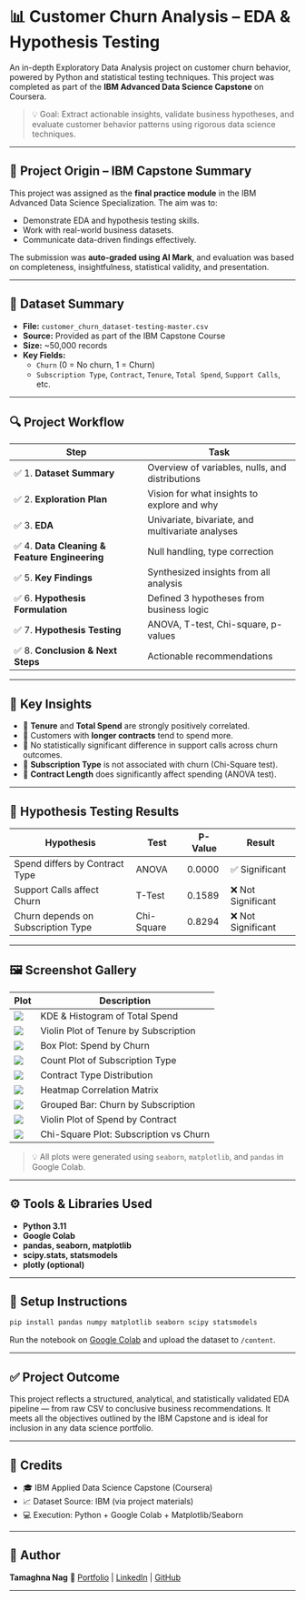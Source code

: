 # 📊 Customer Churn Analysis – EDA & Hypothesis Testing

An in-depth Exploratory Data Analysis project on customer churn behavior, powered by Python and statistical testing techniques. This project was completed as part of the **IBM Advanced Data Science Capstone** on Coursera.

> 💡 Goal: Extract actionable insights, validate business hypotheses, and evaluate customer behavior patterns using rigorous data science techniques.

---

## 🧠 Project Origin – IBM Capstone Summary

This project was assigned as the **final practice module** in the IBM Advanced Data Science Specialization. The aim was to:
- Demonstrate EDA and hypothesis testing skills.
- Work with real-world business datasets.
- Communicate data-driven findings effectively.

The submission was **auto-graded using AI Mark**, and evaluation was based on completeness, insightfulness, statistical validity, and presentation.

---

## 📁 Dataset Summary

- **File:** `customer_churn_dataset-testing-master.csv`
- **Source:** Provided as part of the IBM Capstone Course
- **Size:** ~50,000 records
- **Key Fields:**
  - `Churn` (0 = No churn, 1 = Churn)
  - `Subscription Type`, `Contract`, `Tenure`, `Total Spend`, `Support Calls`, etc.

---

## 🔍 Project Workflow

| Step | Task |
|------|------|
| ✅ 1. **Dataset Summary** | Overview of variables, nulls, and distributions |
| ✅ 2. **Exploration Plan** | Vision for what insights to explore and why |
| ✅ 3. **EDA** | Univariate, bivariate, and multivariate analyses |
| ✅ 4. **Data Cleaning & Feature Engineering** | Null handling, type correction |
| ✅ 5. **Key Findings** | Synthesized insights from all analysis |
| ✅ 6. **Hypothesis Formulation** | Defined 3 hypotheses from business logic |
| ✅ 7. **Hypothesis Testing** | ANOVA, T-test, Chi-square, p-values |
| ✅ 8. **Conclusion & Next Steps** | Actionable recommendations |

---

## 📌 Key Insights

- 🔹 **Tenure** and **Total Spend** are strongly positively correlated.
- 🔹 Customers with **longer contracts** tend to spend more.
- 🔹 No statistically significant difference in support calls across churn outcomes.
- 🔹 **Subscription Type** is not associated with churn (Chi-Square test).
- 🔹 **Contract Length** does significantly affect spending (ANOVA test).

---

## 🧪 Hypothesis Testing Results

| Hypothesis | Test | P-Value | Result |
|------------|------|---------|--------|
| Spend differs by Contract Type | ANOVA | 0.0000 | ✅ Significant |
| Support Calls affect Churn | T-Test | 0.1589 | ❌ Not Significant |
| Churn depends on Subscription Type | Chi-Square | 0.8294 | ❌ Not Significant |

---

## 🖼️ Screenshot Gallery

| Plot | Description |
|------|-------------|
| ![](./download%20(96).png) | KDE & Histogram of Total Spend |
| ![](./download%20(97).png) | Violin Plot of Tenure by Subscription |
| ![](./download%20(98).png) | Box Plot: Spend by Churn |
| ![](./download%20(99).png) | Count Plot of Subscription Type |
| ![](./download%20(100).png) | Contract Type Distribution |
| ![](./download%20-%202025-08-07T065411.508.png) | Heatmap Correlation Matrix |
| ![](./download%20-%202025-08-07T070106.741.png) | Grouped Bar: Churn by Subscription |
| ![](./download%20-%202025-08-07T070435.722.png) | Violin Plot of Spend by Contract |
| ![](./download%20-%202025-08-07T070935.995.png) | Chi-Square Plot: Subscription vs Churn |

> 💡 All plots were generated using `seaborn`, `matplotlib`, and `pandas` in Google Colab.

---

## ⚙️ Tools & Libraries Used

- **Python 3.11**
- **Google Colab**
- **pandas, seaborn, matplotlib**
- **scipy.stats, statsmodels**
- **plotly (optional)**

---

## 🔧 Setup Instructions

```bash
pip install pandas numpy matplotlib seaborn scipy statsmodels
````

Run the notebook on [Google Colab](https://colab.research.google.com/) and upload the dataset to `/content`.

---

## ✅ Project Outcome

This project reflects a structured, analytical, and statistically validated EDA pipeline — from raw CSV to conclusive business recommendations. It meets all the objectives outlined by the IBM Capstone and is ideal for inclusion in any data science portfolio.

---

## 📎 Credits

* 🎓 IBM Applied Data Science Capstone (Coursera)
* 📈 Dataset Source: IBM (via project materials)
* 💻 Execution: Python + Google Colab + Matplotlib/Seaborn

---

## 🧠 Author

**Tamaghna Nag**
🔗 [Portfolio](https://tamaghnatech.in) | [LinkedIn](https://www.linkedin.com/in/tamaghna99) | [GitHub](https://github.com/Tamaghnatech)

---

